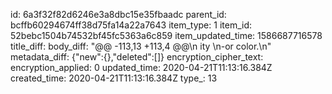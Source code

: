 id: 6a3f32f82d6246e3a8dbc15e35fbaadc
parent_id: bcffb60294674ff38d75fa14a22a7643
item_type: 1
item_id: 52bebc1504b74532bf45fc5363a6c859
item_updated_time: 1586687716578
title_diff: 
body_diff: "@@ -113,13 +113,4 @@\n ity \n-or color.\n"
metadata_diff: {"new":{},"deleted":[]}
encryption_cipher_text: 
encryption_applied: 0
updated_time: 2020-04-21T11:13:16.384Z
created_time: 2020-04-21T11:13:16.384Z
type_: 13